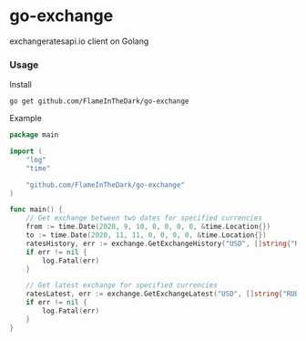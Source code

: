# go-exchange
exchangeratesapi.io client on Golang

### Usage

Install

`go get github.com/FlameInTheDark/go-exchange`

Example

```go
package main

import (
    "log"
    "time"

    "github.com/FlameInTheDark/go-exchange"
)

func main() {
    // Get exchange between two dates for specified currencies
    from := time.Date(2020, 9, 10, 0, 0, 0, 0, &time.Location{})
    to := time.Date(2020, 11, 11, 0, 0, 0, 0, &time.Location{})
    ratesHistory, err := exchange.GetExchangeHistory("USD", []string{"RUB", "EUR"}, from, to)
    if err != nil {
        log.Fatal(err)
    }

    // Get latest exchange for specified currencies
    ratesLatest, err := exchange.GetExchangeLatest("USD", []string{"RUB", "EUR"})
    if err != nil {
        log.Fatal(err)
    }
}
```